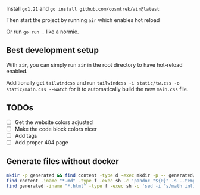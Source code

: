 Install `go1.21` and `go install github.com/cosmtrek/air@latest`

Then start the project by running `air` which enables hot reload

Or run `go run .` like a normie.

## Best development setup

With `air`, you can simply run `air` in the root directory to have hot-reload enabled.

Additionally get `tailwindcss` and run `tailwindcss -i static/tw.css -o static/main.css --watch` for it to automatically build the new `main.css` file.

## TODOs

- [ ] Get the website colors adjusted
- [ ] Make the code block colors nicer
- [ ] Add tags
- [ ] Add proper 404 page

## Generate files without docker

```bash
mkdir -p generated && find content -type d -exec mkdir -p -- generated/{} \;
find content -iname "*.md" -type f -exec sh -c 'pandoc "${0}" -s --template templates/pandoc.html --css static/pandoc.css --highlight-style breezedark -o "./generated/${0%.md}.html"' {} \;
find generated -iname "*.html" -type f -exec sh -c 'sed -i "s/math inline/math inline-block/g" ${0}' {} \;
```
